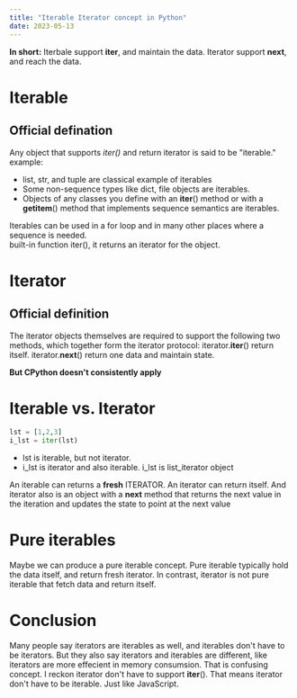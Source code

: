 ```yaml
---
title: "Iterable Iterator concept in Python"
date: 2023-05-13
---
```



**In short:** 
Iterbale support __iter__, and maintain the data.
Iterator support __next__, and reach the data.

# Iterable
## Official defination
Any object that supports *iter()* and return iterator is said to be "iterable."
example:
- list, str, and tuple are classical example of iterables
- Some non-sequence types like dict, file objects are iterables.
- Objects of any classes you define with an __iter__() method or with a __getitem__() method that implements sequence semantics are iterables.  

Iterables can be used in a for loop and in many other places where a sequence is needed.  
built-in function iter(), it returns an iterator for the object.  

# Iterator
## Official definition
The iterator objects themselves are required to support the following two methods, which together form the iterator protocol:
iterator.__iter__() return itself.
iterator.__next__() return one data and maintain state.

**But CPython doesn't consistently apply**

# Iterable vs. Iterator
```python
lst = [1,2,3]
i_lst = iter(lst)
```
- lst is iterable, but not iterator.
- i_lst is iterator and also iterable. i_lst is list_iterator object

An iterable can returns a **fresh** ITERATOR.
An iterator can return itself. 
And iterator also is an object with a __next__ method that returns the next value in the iteration and updates the state to point at the next value

# Pure iterables
Maybe we can produce a pure iterable concept.
Pure iterable typically hold the data itself, and return fresh iterator.
In contrast, iterator is not pure iterable that fetch data and return itself. 

# Conclusion
Many people say iterators are iterables as well, and iterables don't have to be iterators. 
But they also say iterators and iterables are different, like iterators are more effecient in memory consumsion. 
That is confusing concept. 
I reckon iterator don't have to support __iter__().  That means iterator don't have to be iterable. Just like JavaScript.





